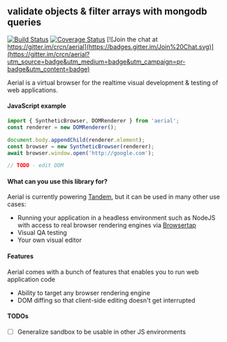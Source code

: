 ## validate objects & filter arrays with mongodb queries
[![Build Status](https://secure.travis-ci.org/crcn/aerial.png)](https://secure.travis-ci.org/crcn/aerial) [![Coverage Status](https://coveralls.io/repos/crcn/aerial/badge.svg)](https://coveralls.io/r/crcn/aerial) [![Join the chat at https://gitter.im/crcn/aerial](https://badges.gitter.im/Join%20Chat.svg)](https://gitter.im/crcn/aerial?utm_source=badge&utm_medium=badge&utm_campaign=pr-badge&utm_content=badge)

Aerial is a virtual browser for the realtime visual development & testing of web applications. 

#### JavaScript example

```typescript
import { SyntheticBrowser, DOMRenderer } from 'aerial';
const renderer = new DOMRenderer(); 

document.body.appendChild(renderer.element);
const browser = new SyntheticBrowser(renderer);
await browser.window.open('http://google.com');

// TODO - edit DOM
```

#### What can you use this library for?

Aerial is currently powering [Tandem](http://tandemcode.com/), but it can be used in many other use cases:

- Running your application in a headless environment such as NodeJS with access to real browser rendering engines via [Browsertap](http://browsertap.com/)
- Visual QA testing
- Your own visual editor

#### Features

Aerial comes with a bunch of features that enables you to run web application code 

- Ability to target any browser rendering engine
- DOM diffing so that client-side editing doesn't get interrupted


#### TODOs

- [ ] Generalize sandbox to be usable in other JS environments